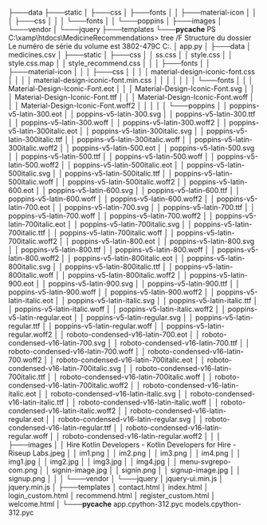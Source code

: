 ├───data
├───static
│   ├───css
│   ├───fonts
│   │   ├───material-icon
│   │   │   ├───css
│   │   │   └───fonts
│   │   └───poppins
│   ├───images
│   └───vendor
│       └───jquery
├───templates
└───__pycache__
PS C:\xamp\htdocs\MedicineRecommendations> tree /F
Structure du dossier
Le numéro de série du volume est 3802-479C
C:.
│   app.py
│
├───data
│       medicines.csv
│
├───static
│   ├───css
│   │       ss.css
│   │       style.css
│   │       style.css.map
│   │       style_recommend.css
│   │
│   ├───fonts
│   │   ├───material-icon
│   │   │   ├───css
│   │   │   │       material-design-iconic-font.css
│   │   │   │       material-design-iconic-font.min.css
│   │   │   │
│   │   │   └───fonts
│   │   │           Material-Design-Iconic-Font.eot
│   │   │           Material-Design-Iconic-Font.svg
│   │   │           Material-Design-Iconic-Font.ttf
│   │   │           Material-Design-Iconic-Font.woff
│   │   │           Material-Design-Iconic-Font.woff2
│   │   │
│   │   └───poppins
│   │           poppins-v5-latin-300.eot
│   │           poppins-v5-latin-300.svg
│   │           poppins-v5-latin-300.ttf
│   │           poppins-v5-latin-300.woff
│   │           poppins-v5-latin-300.woff2
│   │           poppins-v5-latin-300italic.eot
│   │           poppins-v5-latin-300italic.svg
│   │           poppins-v5-latin-300italic.ttf
│   │           poppins-v5-latin-300italic.woff
│   │           poppins-v5-latin-300italic.woff2
│   │           poppins-v5-latin-500.eot
│   │           poppins-v5-latin-500.svg
│   │           poppins-v5-latin-500.ttf
│   │           poppins-v5-latin-500.woff
│   │           poppins-v5-latin-500.woff2
│   │           poppins-v5-latin-500italic.eot
│   │           poppins-v5-latin-500italic.svg
│   │           poppins-v5-latin-500italic.ttf
│   │           poppins-v5-latin-500italic.woff
│   │           poppins-v5-latin-500italic.woff2
│   │           poppins-v5-latin-600.eot
│   │           poppins-v5-latin-600.svg
│   │           poppins-v5-latin-600.ttf
│   │           poppins-v5-latin-600.woff
│   │           poppins-v5-latin-600.woff2
│   │           poppins-v5-latin-700.eot
│   │           poppins-v5-latin-700.svg
│   │           poppins-v5-latin-700.ttf
│   │           poppins-v5-latin-700.woff
│   │           poppins-v5-latin-700.woff2
│   │           poppins-v5-latin-700italic.eot
│   │           poppins-v5-latin-700italic.svg
│   │           poppins-v5-latin-700italic.ttf
│   │           poppins-v5-latin-700italic.woff
│   │           poppins-v5-latin-700italic.woff2
│   │           poppins-v5-latin-800.eot
│   │           poppins-v5-latin-800.svg
│   │           poppins-v5-latin-800.ttf
│   │           poppins-v5-latin-800.woff
│   │           poppins-v5-latin-800.woff2
│   │           poppins-v5-latin-800italic.eot
│   │           poppins-v5-latin-800italic.svg
│   │           poppins-v5-latin-800italic.ttf
│   │           poppins-v5-latin-800italic.woff
│   │           poppins-v5-latin-800italic.woff2
│   │           poppins-v5-latin-900.eot
│   │           poppins-v5-latin-900.svg
│   │           poppins-v5-latin-900.ttf
│   │           poppins-v5-latin-900.woff
│   │           poppins-v5-latin-900.woff2
│   │           poppins-v5-latin-italic.eot
│   │           poppins-v5-latin-italic.svg
│   │           poppins-v5-latin-italic.ttf
│   │           poppins-v5-latin-italic.woff
│   │           poppins-v5-latin-italic.woff2
│   │           poppins-v5-latin-regular.eot
│   │           poppins-v5-latin-regular.svg
│   │           poppins-v5-latin-regular.ttf
│   │           poppins-v5-latin-regular.woff
│   │           poppins-v5-latin-regular.woff2
│   │           roboto-condensed-v16-latin-700.eot
│   │           roboto-condensed-v16-latin-700.svg
│   │           roboto-condensed-v16-latin-700.ttf
│   │           roboto-condensed-v16-latin-700.woff
│   │           roboto-condensed-v16-latin-700.woff2
│   │           roboto-condensed-v16-latin-700italic.eot
│   │           roboto-condensed-v16-latin-700italic.svg
│   │           roboto-condensed-v16-latin-700italic.ttf
│   │           roboto-condensed-v16-latin-700italic.woff
│   │           roboto-condensed-v16-latin-700italic.woff2
│   │           roboto-condensed-v16-latin-italic.eot
│   │           roboto-condensed-v16-latin-italic.svg
│   │           roboto-condensed-v16-latin-italic.ttf
│   │           roboto-condensed-v16-latin-italic.woff
│   │           roboto-condensed-v16-latin-italic.woff2
│   │           roboto-condensed-v16-latin-regular.eot
│   │           roboto-condensed-v16-latin-regular.svg
│   │           roboto-condensed-v16-latin-regular.ttf
│   │           roboto-condensed-v16-latin-regular.woff
│   │           roboto-condensed-v16-latin-regular.woff2
│   │
│   ├───images
│   │       Hire Kotlin Developers - Kotlin Developers for Hire - Riseup Labs.jpeg
│   │       im1.png
│   │       im2.png
│   │       im3.png
│   │       im4.png
│   │       img1.jpg
│   │       img2.jpg
│   │       img3.jpg
│   │       img4.jpg
│   │       menu-svgrepo-com.png
│   │       signin-image.jpg
│   │       signin.png
│   │       signup-image.jpg
│   │       signup.png
│   │
│   └───vendor
│       └───jquery
│               jquery-ui.min.js
│               jquery.min.js
│
├───templates
│       contact.html
│       index.html
│       login_custom.html
│       recommend.html
│       register_custom.html
│       welcome.html
│
└───__pycache__
        app.cpython-312.pyc
        models.cpython-312.pyc
